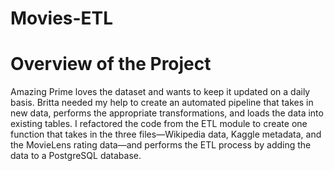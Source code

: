 # Movies-ETL

# Overview of the Project


Amazing Prime loves the dataset and wants to keep it updated on a daily basis. Britta needed my help to create an automated pipeline that takes in new data, performs the appropriate transformations, and loads the data into existing tables. I refactored the code from the ETL module to create one function that takes in the three files—Wikipedia data, Kaggle metadata, and the MovieLens rating data—and performs the ETL process by adding the data to a PostgreSQL database.
